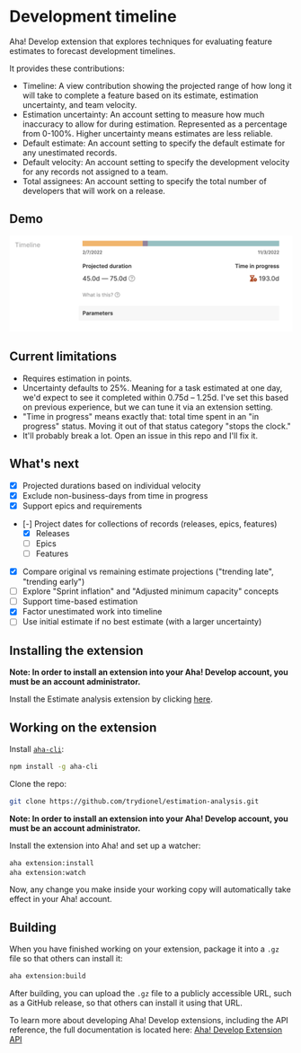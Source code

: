 # Development timeline
  
Aha! Develop extension that explores techniques for evaluating feature estimates to forecast development timelines.

It provides these contributions:

* Timeline: A view contribution showing the projected range of how long it will take to complete a feature based on its estimate, estimation uncertainty, and team velocity.
* Estimation uncertainty: An account setting to measure how much inaccuracy to allow for during estimation. Represented as a percentage from 0-100%. Higher uncertainty means estimates are less reliable.
* Default estimate: An account setting to specify the default estimate for any unestimated records.
* Default velocity: An account setting to specify the development velocity for any records not assigned to a team.
* Total assignees: An account setting to specify the total number of developers that will work on a release.

## Demo

![demo](res/demo.png)

## Current limitations

* Requires estimation in points.
* Uncertainty defaults to 25%. Meaning for a task estimated at one day, we'd expect to see it completed within 0.75d – 1.25d. I've set this based on previous experience, but we can tune it via an extension setting.
* "Time in progress" means exactly that: total time spent in an "in progress" status. Moving it out of that status category "stops the clock."
* It'll probably break a lot. Open an issue in this repo and I'll fix it.

## What's next

- [x] Projected durations based on individual velocity
- [x] Exclude non-business-days from time in progress
- [x] Support epics and requirements
- [-] Project dates for collections of records (releases, epics, features)
    - [x] Releases
    - [ ] Epics
    - [ ] Features
- [x] Compare original vs remaining estimate projections ("trending late", "trending early")
- [ ] Explore "Sprint inflation" and "Adjusted minimum capacity" concepts
- [ ] Support time-based estimation
- [x] Factor unestimated work into timeline
- [ ] Use initial estimate if no best estimate (with a larger uncertainty)

## Installing the extension

**Note: In order to install an extension into your Aha! Develop account, you must be an account administrator.**

Install the Estimate analysis extension by clicking [here](https://secure.aha.io/settings/account/extensions/install?url=https://github.com/trydionel/development-timeline/releases/download/v0.1.0/jeff-at-aha.development-timeline-v0.1.0.gz).

## Working on the extension

Install [`aha-cli`](https://github.com/aha-app/aha-cli):

```sh
npm install -g aha-cli
```

Clone the repo:

```sh
git clone https://github.com/trydionel/estimation-analysis.git
```

**Note: In order to install an extension into your Aha! Develop account, you must be an account administrator.**

Install the extension into Aha! and set up a watcher:

```sh
aha extension:install
aha extension:watch
```

Now, any change you make inside your working copy will automatically take effect in your Aha! account.

## Building

When you have finished working on your extension, package it into a `.gz` file so that others can install it:

```sh
aha extension:build
```

After building, you can upload the `.gz` file to a publicly accessible URL, such as a GitHub release, so that others can install it using that URL.

To learn more about developing Aha! Develop extensions, including the API reference, the full documentation is located here: [Aha! Develop Extension API](https://www.aha.io/support/develop/extensions)
